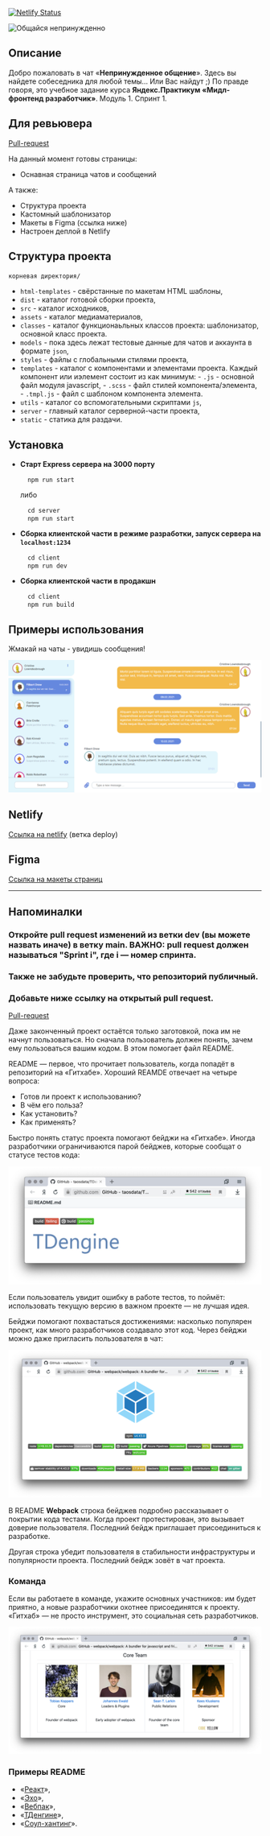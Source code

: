 
[![Netlify Status](https://api.netlify.com/api/v1/badges/cc37130e-3551-46c1-9f0d-68ce33b86df0/deploy-status)](https://app.netlify.com/sites/keen-gates-c91a4b/deploys)


![Общайся непринужденно](https://robohash.org/illoadipisciconsequuntur.png?size=200x200&set=set1) 

## Описание

Добро пожаловать в чат «**Непринужденное общение**». Здесь вы найдете собеседника для любой темы… Или Вас найдут ;)
По правде говоря, это учебное задание курса **Яндекс.Практикум «Мидл-фронтенд разработчик»**. Модуль 1. Спринт 1.


## Для ревьювера

[Pull-request](https://github.com/vicpril/middle.messenger.praktikum.yandex/pull/1)

На данный момент готовы страницы:
- Оснавная страница чатов и сообщений

А также:
- Структура проекта
- Кастомный шаблонизатор
- Макеты в Figma (ссылка ниже)
- Настроен деплой в Netlify

## Структура проекта

`корневая директория/`
- `html-templates` - свёрстанные по макетам HTML шаблоны,
- `dist` - каталог готовой сборки проекта,
- `src` - каталог исходников,
- `assets` - каталог медиаматериалов,
- `classes` - каталог функционаьльных классов проекта: шаблонизатор, основной класс проекта.
- `models` - пока здесь лежат тестовые данные для чатов и аккаунта в формате `json`,
- `styles` - файлы с глобальными стилями проекта,
- `templates` - каталог с компонентами и элементами проекта. Каждый компонент или иэлемент состоит из как минимум:
        - `.js` - основной файл модуля javascript,
        - `.scss` - файл стилей компонента/элемента,
        - `.tmpl.js` - файл с шаблоном компонента элемента. 
- `utils` - каталог со вспомогательными скриптами `js`,
- `server` - главный каталог серверной-части проекта,
- `static` - статика для раздачи.


## Установка

- **Старт Express сервера на 3000 порту**

        npm run start

    либо

        cd server
        npm run start

- **Сборка клиентской части в режиме разработки, запуск сервера на `localhost:1234`**

        cd client
        npm run dev

- **Сборка клиентской части в продакшн**

        cd client
        npm run build

## **Примеры использования**

Жмакай на чаты - увидишь сообщения!

![Скрин](html-templates/screenshot.png)


## Netlify
[Ссылка на netlify](https://keen-gates-c91a4b.netlify.app) (ветка deploy)
## Figma
[Ссылка на макеты страниц](https://www.figma.com/file/4EHI7pSzvl3b5SrxIutW21/Chat-Copy?node-id=0%3A1)

_________________________

## Напоминалки

### Откройте pull request изменений из ветки dev (вы можете назвать иначе) в ветку main. ВАЖНО: pull request должен называться "Sprint i", где i — номер спринта.
### Также не забудьте проверить, что репозиторий публичный.
### Добавьте ниже ссылку на открытый pull request.

[Pull-request](https://github.com/vicpril/middle.messenger.praktikum.yandex/pull/1)


Даже законченный проект остаётся только заготовкой, пока им не начнут пользоваться. Но сначала пользователь должен понять, зачем ему пользоваться вашим кодом. В этом помогает файл README.

README — первое, что прочитает пользователь, когда попадёт в репозиторий на «Гитхабе». Хороший REAMDE отвечает на четыре вопроса:

- Готов ли проект к использованию?
- В чём его польза?
- Как установить?
- Как применять?



Быстро понять статус проекта помогают бейджи на «Гитхабе». Иногда разработчики ограничиваются парой бейджев, которые сообщат о статусе тестов кода:

![Бэйджи](https://github.com/yandex-praktikum/mf.messenger.praktikum.yandex.images/blob/master/mf/b.png)

Если пользователь увидит ошибку в работе тестов, то поймёт: использовать текущую версию в важном проекте — не лучшая идея.

Бейджи помогают похвастаться достижениями: насколько популярен проект, как много разработчиков создавало этот код. Через бейджи можно даже пригласить пользователя в чат:

![Версии](https://github.com/yandex-praktikum/mf.messenger.praktikum.yandex.images/blob/master/mf/vers.png)

В README **Webpack** строка бейджев подробно рассказывает о покрытии кода тестами. Когда проект протестирован, это вызывает доверие пользователя. Последний бейдж приглашает присоединиться к разработке. 

Другая строка убедит пользователя в стабильности инфраструктуры и популярности проекта. Последний бейдж зовёт в чат проекта.




### **Команда**

Если вы работаете в команде, укажите основных участников: им будет приятно, а новые разработчики охотнее присоединятся к проекту. «Гитхаб» — не просто инструмент, это социальная сеть разработчиков.

![Команда](https://github.com/yandex-praktikum/mf.messenger.praktikum.yandex.images/blob/master/mf/team.png)

### **Примеры README**

- «[Реакт](https://github.com/facebook/react)»,
- «[Эхо](https://github.com/labstack/echo)»,
- «[Вебпак](https://github.com/webpack/webpack)»,
- «[ТДенгине](https://github.com/taosdata/TDengine)»,
- «[Соул-хантинг](https://github.com/vladpereskokov/soul-hunting/)».
